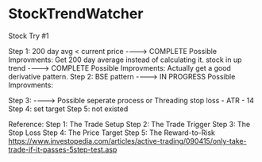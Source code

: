 # StockTrendWatcher

 Stock Try #1

Step 1:
  200 day avg < current price ----> COMPLETE
    Possible Improvments:
      Get 200 day average instead of calculating it.
  stock in up trend           ----> COMPLETE
    Possible Improvments:
      Actually get a good derivative pattern.
Step 2:
  BSE pattern                 ----> IN PROGRESS
    Possible Improvments:
  
Step 3:                       ----> Possible seperate process or Threading
  stop loss - ATR - 14
Step 4:
  set target
Step 5:
  not existed


 Reference:
Step 1: The Trade Setup
Step 2: The Trade Trigger
Step 3: The Stop Loss
Step 4: The Price Target
Step 5: The Reward-to-Risk
https://www.investopedia.com/articles/active-trading/090415/only-take-trade-if-it-passes-5step-test.asp
